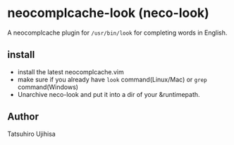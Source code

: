 # neocomplcache-look (neco-look)

A neocomplcache plugin for `/usr/bin/look` for completing words in English.

## install

* install the latest neocomplcache.vim
* make sure if you already have `look` command(Linux/Mac) or `grep` command(Windows)
* Unarchive neco-look and put it into a dir of your &amp;runtimepath.

## Author

Tatsuhiro Ujihisa

